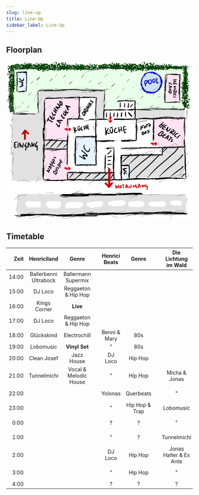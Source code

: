 ```yaml
---
slug: line-up
title: Line-Up
sidebar_label: Line-Up
---
```


## Floorplan
![Example banner](./floor-map.png)

## Timetable
| Zeit  | Henriciland             | Genre                    | | Henrici Beats           | Genre                    | | Die Lichtung im Wald    | Genre                    | | Naggos Bushof           | Genre                    |
|------:|:-----------------------:|:------------------------:|-|:-----------------------:|:------------------------:|-|:-----------------------:|:------------------------:|-|:-----------------------:|:------------------------:|
| 14:00 | Ballerbenni Ultrabock   | Ballermann Supermix      | |                         |                          | |                         |                          | |                         |                          |
| 15:00 | DJ Loco                 | Reggaeton & Hip Hop      | |                         |                          | |                         |                          | |                         |                          |
| 16:00 | Kings Corner            | **Live**                 | |                         |                          | |                         |                          | |                         |                          |
| 17:00 | DJ Loco                 | Reggaeton & Hip Hop      | |                         |                          | |                         |                          | |                         |                          |
| 18:00 | Glückskind              | Electrochill             | | Benni & Mary            | 80s                      | |                         |                          | |                         |                          |
| 19:00 | Lobomusic               | **Vinyl Set**            | | "                       | 80s                      | |                         |                          | |                         |                          |
| 20:00 | Clean Josef             | Jazz House               | | DJ Loco                 | Hip Hop                  | |                         |                          | | Nacho                   | Indie & Punk             |
| 21:00 | Tunnelmichi            | Vocal & Melodic House    | | "                       | Hip Hop                  | | Micha & Jonas           |️ Techno                   | | Joel                    |️ Techno                   |
| 22:00 |                         |                          | | Yolonas                 | Querbeats                | | "                       |️ Techno                   | | "                       |️ Techno                   |
| 23:00 |                         |                          | | "                       | Hip Hop & Trap           | | Lobomusic               | Melodic Techno           | | DJ Pauli                | radiate love             |
|  0:00 |                         |                          | | ?                       | ?                        | | "                       | Melodic Techno           | | Basstey                 | Tech House               |
|  1:00 |                         |                          | | "                       | ?                        | | Tunnelmichi             | Bass House               | | "                       | Progressive Techno       |
|  2:00 |                         |                          | | DJ Loco                 | Hip Hop                  | | Jonas Halter & Ex Ante  | Drum & Bass              | | Schmierjlappen          | Techno                   |
|  3:00 |                         |                          | | "                       | Hip Hop                  | | "                       | Hard Techno              | | "                       | Techno                   |
|  4:00 |                         |                          | | ?                       | ?                        | | ?                       | ?                        | | ?                       | ?                        |
